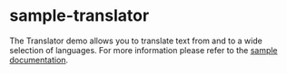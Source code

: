 sample-translator
=================

The Translator demo allows you to translate text from and to a wide selection of languages. For more information please refer to the [sample documentation](http://docs.telerik.com/platform/appbuilder/sample-apps/translator).
